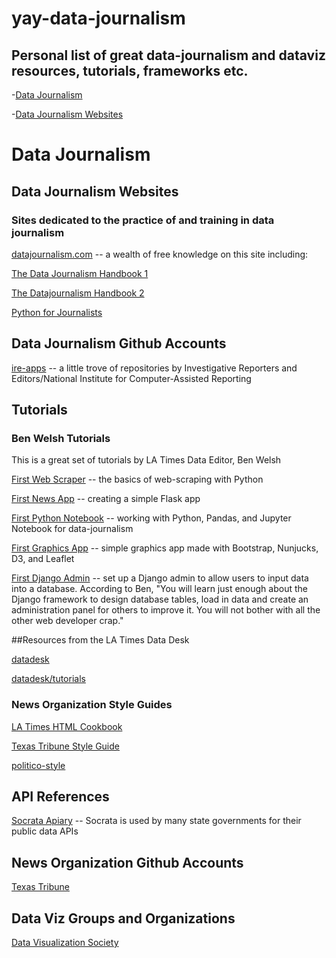 # yay-data-journalism

## Personal list of great data-journalism and dataviz resources, tutorials, frameworks etc.
-[Data Journalism](#data-journalism)

 -[Data Journalism Websites](#data-journalism-websites)


# Data Journalism

## Data Journalism Websites
### Sites dedicated to the practice of and training in data journalism

[datajournalism.com](https://datajournalism.com/) -- a wealth of free knowledge on this site including:
 
 [The Data Journalism Handbook 1](https://datajournalism.com/read/handbook/one) 
 
 [The Datajournalism Handbook 2](https://datajournalism.com/read/handbook/two)
 
 [Python for Journalists](https://datajournalism.com/watch/python-for-journalists)
 
 

## Data Journalism Github Accounts

[ire-apps](https://github.com/ireapps) -- a little trove of repositories by Investigative Reporters and Editors/National Institute for Computer-Assisted Reporting



## Tutorials

### Ben Welsh Tutorials

This is a great set of tutorials by LA Times Data Editor, Ben Welsh

[First Web Scraper](https://first-web-scraper.readthedocs.io/en/latest/) -- the basics of web-scraping with Python

[First News App](https://first-news-app.readthedocs.io/en/latest/) -- creating a simple Flask app

[First Python Notebook](http://www.firstpythonnotebook.org) -- working with Python, Pandas, and Jupyter Notebook for data-journalism

[First Graphics App](https://www.firstgraphics.app) -- simple graphics app made with Bootstrap, Nunjucks, D3, and Leaflet

[First Django Admin](https://first-django-admin.readthedocs.io/en/latest/) -- set up a Django admin to allow users to input data into a database. According to Ben, "You will learn just enough about the Django framework to design database tables, load in data and create an administration panel for others to improve it. You will not bother with all the other web developer crap."

##Resources from the LA Times Data Desk

[datadesk](https://github.com/datadesk)

[datadesk/tutorials](https://github.com/datadesk/tutorials)

### News Organization Style Guides

[LA Times HTML Cookbook](http://cookbook.latimes.com/#top)

[Texas Tribune Style Guide](https://apps.texastribune.org/styles/)

[politico-style](https://github.com/The-Politico/politico-style)

## API References

[Socrata Apiary](https://socratadiscovery.docs.apiary.io/#) -- Socrata is used by many state governments for their public data APIs

## News Organization Github Accounts

[Texas Tribune](https://github.com/texastribune)


## Data Viz Groups and Organizations

[Data Visualization Society](https://www.datavisualizationsociety.com/)




